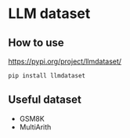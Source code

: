 # LLM dataset

## How to use
https://pypi.org/project/llmdataset/
```
pip install llmdataset
```

## Useful dataset
- GSM8K
- MultiArith

